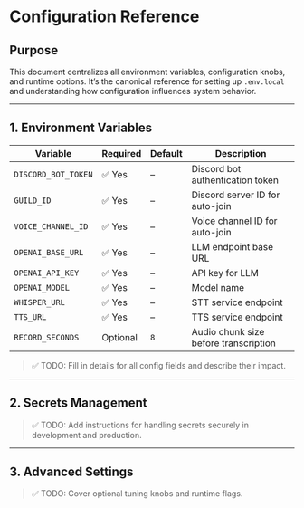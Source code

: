 # Configuration Reference

## Purpose
This document centralizes all environment variables, configuration knobs, and runtime options. It’s the canonical reference for setting up `.env.local` and understanding how configuration influences system behavior.

---

## 1. Environment Variables

| Variable | Required | Default | Description |
|----------|----------|---------|-------------|
| `DISCORD_BOT_TOKEN` | ✅ Yes | – | Discord bot authentication token |
| `GUILD_ID` | ✅ Yes | – | Discord server ID for auto-join |
| `VOICE_CHANNEL_ID` | ✅ Yes | – | Voice channel ID for auto-join |
| `OPENAI_BASE_URL` | ✅ Yes | – | LLM endpoint base URL |
| `OPENAI_API_KEY` | ✅ Yes | – | API key for LLM |
| `OPENAI_MODEL` | ✅ Yes | – | Model name |
| `WHISPER_URL` | ✅ Yes | – | STT service endpoint |
| `TTS_URL` | ✅ Yes | – | TTS service endpoint |
| `RECORD_SECONDS` | Optional | `8` | Audio chunk size before transcription |

> ✅ TODO: Fill in details for all config fields and describe their impact.

---

## 2. Secrets Management
> ✅ TODO: Add instructions for handling secrets securely in development and production.

---

## 3. Advanced Settings
> ✅ TODO: Cover optional tuning knobs and runtime flags.
